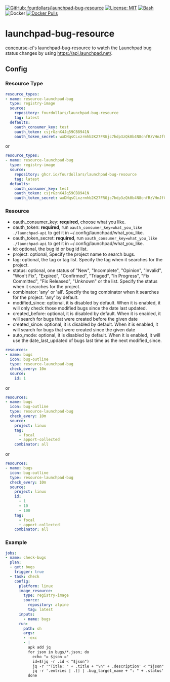  [![GitHub: fourdollars/launchpad-bug-resource](https://img.shields.io/badge/GitHub-fourdollars%2Flaunchpad%E2%80%90bug%E2%80%90resource-darkgreen.svg)](https://github.com/fourdollars/launchpad-bug-resource/) [![License: MIT](https://img.shields.io/badge/License-MIT-blue.svg)](https://opensource.org/licenses/MIT) [![Bash](https://img.shields.io/badge/Language-Bash-red.svg)](https://www.gnu.org/software/bash/) ![Docker](https://github.com/fourdollars/launchpad-bug-resource/workflows/Docker/badge.svg) [![Docker Pulls](https://img.shields.io/docker/pulls/fourdollars/launchpad-bug-resource.svg)](https://hub.docker.com/r/fourdollars/launchpad-bug-resource/)
# launchpad-bug-resource
[concourse-ci](https://concourse-ci.org/)'s launchpad-bug-resource to watch the Launchpad bug status changes by using https://api.launchpad.net/.

## Config 

### Resource Type

```yaml
resource_types:
- name: resource-launchpad-bug
  type: registry-image
  source:
    repository: fourdollars/launchpad-bug-resource
    tag: latest
  defaults:
    oauth_consumer_key: test
    oauth_token: csjrGznX4Jq59CB8941N
    oauth_token_secret: wxDNqsCLxzrmhb2K27FRGjc7hdp3zQk0b4N8cnfRzVHnJfCFlHgkGHxDk5qMPTSdQFSsllS4dwGBD18Q
```

or

```yaml
resource_types:
- name: resource-launchpad-bug
  type: registry-image
  source:
    repository: ghcr.io/fourdollars/launchpad-bug-resource
    tag: latest
  defaults:
    oauth_consumer_key: test
    oauth_token: csjrGznX4Jq59CB8941N
    oauth_token_secret: wxDNqsCLxzrmhb2K27FRGjc7hdp3zQk0b4N8cnfRzVHnJfCFlHgkGHxDk5qMPTSdQFSsllS4dwGBD18Q
```

### Resource

* oauth_consumer_key: **required**, choose what you like.
* oauth_token: **required**, run `oauth_consumer_key=what_you_like ./launchpad-api` to get it in ~/.config/launchpad/what_you_like.
* oauth_token_secret: **required**, run `oauth_consumer_key=what_you_like ./launchpad-api` to get it in ~/.config/launchpad/what_you_like.
* id: optional, the bug id or bug id list.
* project: optional, Specify the project name to search bugs.
* tag: optional, the tag or tag list. Specify the tag when it searches for the project.
* status: optional, one status of "New", "Incomplete", "Opinion", "Invalid", "Won't Fix", "Expired", "Confirmed", "Triaged", "In Progress", "Fix Committed", "Fix Released", "Unknown" or the list. Specify the status when it searches for the project.
* combinator: 'any' or 'all'. Specify the tag combinator when it searches for the project. 'any' by default.
* modified_since: optional, it is disabled by default. When it is enabled, it will only check those modified bugs since the date last updated.
* created_before: optional, it is disabled by default. When it is enabled, it will search for bugs that were created before the given date
* created_since: optional, it is disabled by default. When it is enabled, it will search for bugs that were created since the given date
* auto_mode: optional, it is disabled by default. When it is enabled, it will use the date_last_updated of bugs last time as the next modified_since.

```yaml
resources:
- name: bugs
  icon: bug-outline
  type: resource-launchpad-bug
  check_every: 10m
  source:
    id: 1
```
or
```yaml
resources:
- name: bugs
  icon: bug-outline
  type: resource-launchpad-bug
  check_every: 10m
  source:
    project: linux
    tag:
      - focal
      - apport-collected
    combinator: all
```
or
```yaml
resources:
- name: bugs
  icon: bug-outline
  type: resource-launchpad-bug
  check_every: 10m
  source:
    project: linux
    id:
      - 1
      - 10
      - 100
    tag:
      - focal
      - apport-collected
    combinator: all
```

### Example

```yaml
jobs:
- name: check-bugs
  plan:
  - get: bugs
    trigger: true
  - task: check
    config:
      platform: linux
      image_resource:
        type: registry-image
        source:
          repository: alpine
          tag: latest
      inputs:
        - name: bugs
      run:
        path: sh
        args:
        - -exc
        - |
          apk add jq
          for json in bugs/*.json; do
            echo "= $json ="
            id=$(jq -r .id < "$json")
            jq -r '"Title: " + .title + "\n" + .description' < "$json"
            jq -r '.entries | .[] | .bug_target_name + ": " + .status' < bugs/tasks/"$id".json
          done
```
